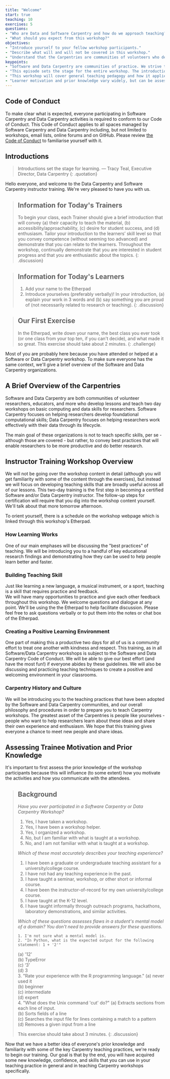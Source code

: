 ```yaml
---
title: "Welcome"
start: true
teaching: 10
exercises: 5
questions:
- "Who are Data and Software Carpentry and how do we approach teaching?"
- "What should you expect from this workshop?"
objectives:
- "Introduce yourself to your fellow workshop participants."
- "Describe what will and will not be covered in this workshop."
- "Understand that the Carpentries are communities of volunteers who develop lessons and teach workshops on basic computing and data skills for researchers."
keypoints:
- "Software and Data Carpentry are communities of practice. We strive to provide a welcoming environment for all learners and take our Code of Conduct seriously."
- "This episode sets the stage for the entire workshop. The introductions and exercises help everyone begin to develop a relationship and trust."
- "This workshop will cover general teaching pedagogy and how it applies specifically to Software and Data Carpentry."
- "Learner motivation and prior knowledge vary widely, but can be assessed with a quick multiple choice question."
---
```


## Code of Conduct

To make clear what is expected, everyone participating in Software Carpentry and Data Carpentry activities is required
to conform to our Code of Conduct. This Code of Conduct applies to all spaces managed by Software Carpentry
and Data Carpentry including, but not limited to workshops, email lists, online forums and on GitHub. Please review
[the Code of Conduct](https://software-carpentry.org/conduct/) to familiarise yourself with it.

## Introductions

> Introductions set the stage for learning.
> — Tracy Teal, Executive Director, Data Carpentry
{: .quotation}

Hello everyone, and welcome to the Data Carpentry and Software Carpentry
instructor training.  We're very pleased to have you with us.

> ## Information for Today's Trainers
>
> To begin your class, each Trainer should give a brief introduction that will convey (a) their capacity to teach the material, (b) accessibility/approachability, (c) desire for student success, and (d) enthusiasm. Tailor your introduction to the learners’ skill level so that you convey competence (without seeming too advanced) and demonstrate that you can relate to the learners. Throughout the workshop, continually demonstrate that you are interested in student progress and that you are enthusiastic about the topics.
{: .discussion}

> ## Information for Today's Learners
>
> 1. Add your name to the Etherpad
> 1. Introduce yourselves (preferably verbally)! In your introduction, (a) explain your work in 3 words and (b) say something you are proud of (not necessarily related to research or teaching).
{: .discussion}

> ## Our First Exercise
>
> In the Etherpad, write down your name, the best class you ever
> took (or one class from your top ten, if you can't decide), and
> what made it so great.
> This exercise should take about 2 minutes.
{: .challenge}

Most of you are probably here because you have attended or helped at
a Software or Data Carpentry workshop.  To make sure everyone has the
same context, we'll give a brief overview of the Software and Data
Carpentry organizations.

## A Brief Overview of the Carpentries

Software and Data Carpentry are
both communities of volunteer researchers, educators, and more who develop
lessons and teach two day workshops on basic computing and data skills for
researchers.  Software Carpentry focuses on helping researchers develop foundational 
computational skills; Data Carpentry focuses on helping
researchers work effectively with their data through its lifecycle.

The main goal of these organizations is not to teach specific skills, per se - although those
are covered - but rather, to convey best practices that will enable
researchers to be more productive and do better research.


## Instructor Training Workshop Overview

We will not be going
over the workshop content in detail (although you will get familiarity with
some of the content through the exercises), but instead we will
focus on developing teaching skills that are broadly
useful across all of our lessons. This two-day training is the first step in becoming a certified
Software and/or Data Carpentry instructor.
The follow-up steps for certification will require that you dig into the workshop content yourself. We'll talk about that more tomorrow afternoon.

To orient yourself, there is a schedule on the workshop webpage which is linked through this workshop's Etherpad.

### How Learning Works

One of our main emphases will be discussing the "best practices" of teaching. We
will be introducing you to a handful of key educational research
findings and demonstrating how they can be used to help people learn better and faster.

### Building Teaching Skill

Just like learning a new language, a musical instrument, 
or a sport, teaching is a skill that requires practice and feedback.  
We will have many opportunities to practice and give each other feedback throughout this workshop.
We welcome questions and dialogue
at any point. We'll be using the the Etherpad to help facilitate discussion. 
Please feel free to ask questions verbally or to put them into the notes or chat box 
of the Etherpad.

### Creating a Positive Learning Environment

One part of making this a productive two days for all of us is a
community effort to treat one another with kindness and respect.  This
training, as in all Software/Data Carpentry workshops is subject to
the Software and Data Carpentry Code of Conduct.  We will be able to
give our best effort (and have the most fun!) if everyone abides by these guidelines. 
We will also be discussing and practicing teaching techniques to create a positive and 
welcoming environment in your classrooms.

### Carpentry History and Culture

We will be introducing you to the teaching practices that have been
adopted by the Software and Data Carpentry communities, and our
overall philosophy and procedures in order
to prepare you to teach Carpentry workshops.
The greatest asset of the Carpentries is people like
yourselves - people who want to help researchers learn about these ideas
and share their own experience and enthusiasm.  We hope that this training
gives everyone a chance to meet new people and share ideas.

## Assessing Trainee Motivation and Prior Knowledge

It's important to first assess the prior knowledge of the workshop
participants because this will influence (to some extent) how you
motivate the activities and how you communicate with the attendees.

> ## Background
>
> *Have you ever participated in a Software Carpentry or Data Carpentry Workshop?*
>
> 1.  Yes, I have taken a workshop.
> 2.  Yes, I have been a workshop helper.
> 3.  Yes, I organized a workshop.
> 4.  No, but I am familiar with what is taught at a workshop.
> 5.  No, and I am not familiar with what is taught at a workshop.
>
> *Which of these most accurately describes your teaching experience?*
>
> 1.  I have been a graduate or undergraduate teaching assistant for a university/college course.
> 2.  I have not had any teaching experience in the past.
> 3.  I have taught a seminar, workshop, or other short or informal course.
> 4.  I have been the instructor-of-record for my own university/college course.
> 5.  I have taught at the K-12 level.
> 6.  I have taught informally through outreach programs, hackathons, laboratory demonstrations, and similar activities.
>
> *Which of these questions assesses flaws in a student's mental model of a domain? You don't need to provide answers for these questions.*
>
>     1. I'm not sure what a mental model is.
>     2. "In Python, what is the expected output for the following statement: 1 + '2'"
> 	(a) '12'  
> 	(b) TypeError  
> 	(c) ‘3’  
> 	(d) 3  
>     3. "Rate your experience with the R programming language."
> 	(a) never used it  
> 	(b) beginner  
> 	(c) intermediate  
> 	(d) expert  
>     4. "What does the Unix command 'cut' do?"
> 	(a) Extracts sections from each line of input.  
> 	(b) Sorts fields of a line  
> 	(c) Searches the input file for lines containing a match to a pattern  
> 	(d) Removes a given input from a line  
>
> This exercise should take about 3 minutes.
{: .discussion}

Now that we have a better idea of everyone's prior knowledge and
familiarity with some of the key Carpentry teaching practices, we're
ready to begin our training. Our goal is that by the end, you will
have acquired some new knowledge, confidence, and skills that you can
use in your teaching practice in general and in teaching Carpentry
workshops specifically.
